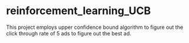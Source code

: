 # reinforcement_learning_UCB
This project employs upper confidence bound algorithm to figure out the click through rate of 5 ads to figure out the best ad. 
